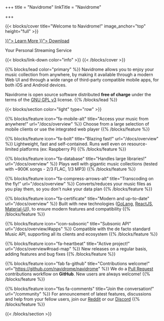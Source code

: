 +++
title = "Navidrome"
linkTitle = "Navidrome"

+++

{{< blocks/cover title="Welcome to Navidrome!" image_anchor="top" height="full" >}}
<div class="mx-auto">
	<a class="btn btn-lg btn-primary mr-3 mb-4" href="{{< relref "/docs" >}}">
		Learn More <i class="fas fa-arrow-alt-circle-right ml-2"></i>
	</a>
	<a class="btn btn-lg btn-secondary mr-3 mb-4" href="{{< relref "/docs/installation" >}}">
		Download <i class="fas fa-cloud-download-alt ml-2 "></i>
	</a>
	<p class="lead mt-5">Your Personal Streaming Service</p>
</div>
{{< blocks/link-down color="info" >}}
{{< /blocks/cover >}}


{{% blocks/lead color="primary" %}}
Navidrome allows you to enjoy your music collection from anywhere, by making it available through a 
modern Web UI and through a wide range of third-party compatible mobile apps, for both iOS and Android devices.

Navidrome is open source software distributed **free of charge** under the terms of the 
[GNU GPL v3](https://www.gnu.org/licenses/gpl-3.0) license.
{{% /blocks/lead %}}

{{< blocks/section color="light" type="row" >}}

{{% blocks/feature icon="fa-mobile-alt" title="Access your music from anywhere!" url="/docs/overview" %}}
Choose from a large selection of mobile clients or use the integrated web player
{{% /blocks/feature %}}

{{% blocks/feature icon="fa-bolt" title="Blazing fast!" url="/docs/overview" %}}
Lightweight, fast and self-contained. Runs well even on resource-limited platforms (ex: Raspberry Pi)
{{% /blocks/feature %}}

{{% blocks/feature icon="fa-database" title="Handles large libraries!" url="/docs/overview" %}}
Plays well with gigantic music collections (tested with ~900K songs - 2/3 FLAC, 1/3 MP3)
{{% /blocks/feature %}}

{{% blocks/feature icon="fa-compress-arrows-alt" title="Transcoding on the fly!" url="/docs/overview" %}}
Converts/reduces your music files as you play them, so you don't nuke your data plan
{{% /blocks/feature %}}

{{% blocks/feature icon="fa-certificate" title="Modern and up-to-date" url="/docs/overview" %}}
Built with new technologies ([GoLang](https://golang.org), [ReactJS](https://reactjs.org), [Material-UI](https://material-ui.com/)), 
to ensure modern features and compatibility
{{% /blocks/feature %}}

{{% blocks/feature icon="icon-subsonic" title="Subsonic API" url="/docs/overview/#apps" %}}
Compatible with the de facto standard Music API, supporting all its clients and ecosystem
{{% /blocks/feature %}}

{{% blocks/feature icon="fa-heartbeat" title="Active project!" url="/docs/overview#road-map" %}}
New releases on a regular basis, adding features and bug fixes
{{% /blocks/feature %}}

{{% blocks/feature icon="fab fa-github" title="Contributions welcome!" url="https://github.com/navidrome/navidrome" %}}
We do a [Pull Request](https://github.com/navidrome/navidrome/pulls) contributions workflow on **GitHub**. New users are always welcome!
{{% /blocks/feature %}}

{{% blocks/feature icon="fas fa-comments" title="Join the conversation!" url="/community" %}}
For announcement of latest features, discussions and help from your fellow users, join our [Reddit](https://www.reddit.com/r/navidrome/) or 
our [Discord](https://discord.gg/xh7j7yF)
{{% /blocks/feature %}}

{{< /blocks/section >}}

